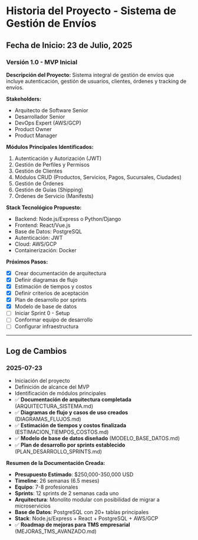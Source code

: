# Historia del Proyecto - Sistema de Gestión de Envíos

## Fecha de Inicio: 23 de Julio, 2025

### Versión 1.0 - MVP Inicial

**Descripción del Proyecto:**
Sistema integral de gestión de envíos que incluye autenticación, gestión de usuarios, clientes, órdenes y tracking de envíos.

**Stakeholders:**
- Arquitecto de Software Senior
- Desarrollador Senior
- DevOps Expert (AWS/GCP)
- Product Owner
- Product Manager

**Módulos Principales Identificados:**
1. Autenticación y Autorización (JWT)
2. Gestión de Perfiles y Permisos
3. Gestión de Clientes
4. Módulos CRUD (Productos, Servicios, Pagos, Sucursales, Ciudades)
5. Gestión de Órdenes
6. Gestión de Guías (Shipping)
7. Órdenes de Servicio (Manifests)

**Stack Tecnológico Propuesto:**
- Backend: Node.js/Express o Python/Django
- Frontend: React/Vue.js
- Base de Datos: PostgreSQL
- Autenticación: JWT
- Cloud: AWS/GCP
- Containerización: Docker

**Próximos Pasos:**
- [x] Crear documentación de arquitectura
- [x] Definir diagramas de flujo
- [x] Estimación de tiempos y costos
- [x] Definir criterios de aceptación
- [x] Plan de desarrollo por sprints
- [x] Modelo de base de datos
- [ ] Iniciar Sprint 0 - Setup
- [ ] Conformar equipo de desarrollo
- [ ] Configurar infraestructura

---

## Log de Cambios

### 2025-07-23
- Iniciación del proyecto
- Definición de alcance del MVP
- Identificación de módulos principales
- ✅ **Documentación de arquitectura completada** (ARQUITECTURA_SISTEMA.md)
- ✅ **Diagramas de flujo y casos de uso creados** (DIAGRAMAS_FLUJOS.md)
- ✅ **Estimación de tiempos y costos finalizada** (ESTIMACION_TIEMPOS_COSTOS.md)
- ✅ **Modelo de base de datos diseñado** (MODELO_BASE_DATOS.md)
- ✅ **Plan de desarrollo por sprints establecido** (PLAN_DESARROLLO_SPRINTS.md)

**Resumen de la Documentación Creada:**
- **Presupuesto Estimado**: $250,000-350,000 USD
- **Timeline**: 26 semanas (6.5 meses)
- **Equipo**: 7-8 profesionales
- **Sprints**: 12 sprints de 2 semanas cada uno
- **Arquitectura**: Monolito modular con posibilidad de migrar a microservicios
- **Base de Datos**: PostgreSQL con 20+ tablas principales
- **Stack**: Node.js/Express + React + PostgreSQL + AWS/GCP
- ✅ **Roadmap de mejoras para TMS empresarial** (MEJORAS_TMS_AVANZADO.md)
